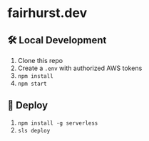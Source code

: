 # fairhurst.dev

## 🛠 Local Development

1. Clone this repo
2. Create a `.env` with authorized AWS tokens
3. `npm install`
4. `npm start`

## 🚀 Deploy

1. `npm install -g serverless`
2. `sls deploy`

